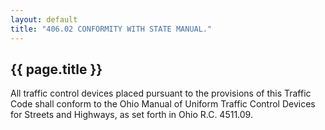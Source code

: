 ```yaml
---
layout: default 
title: "406.02 CONFORMITY WITH STATE MANUAL."
---
```


{{ page.title }}
----------------

All traffic control devices placed pursuant to the provisions of this
Traffic Code shall conform to the Ohio Manual of Uniform Traffic Control
Devices for Streets and Highways, as set forth in Ohio R.C. 4511.09.
